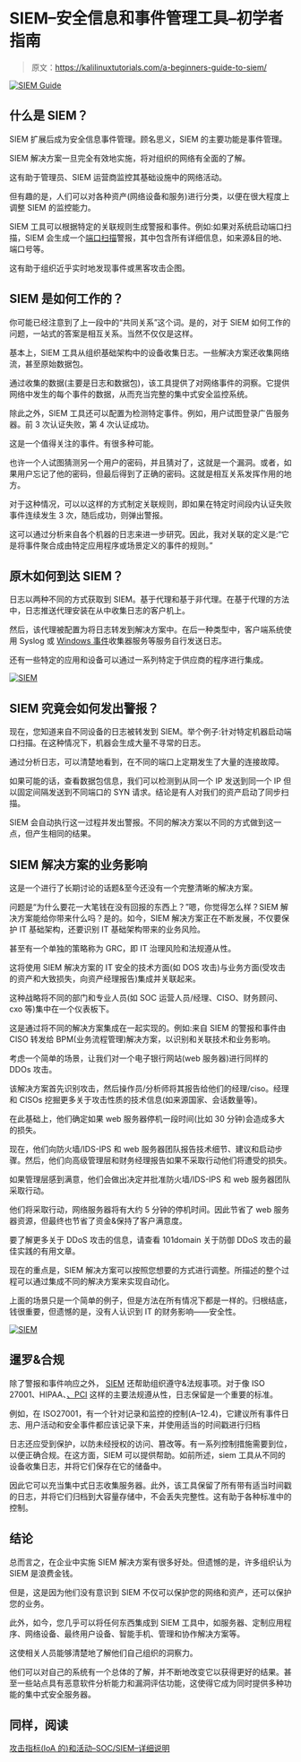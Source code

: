 # SIEM–安全信息和事件管理工具–初学者指南

> 原文：<https://kalilinuxtutorials.com/a-beginners-guide-to-siem/>

[![SIEM Guide](img/724dd53e9415cbecfbf51fb27caf563a.png "SIEM Guide")](https://blogger.googleusercontent.com/img/b/R29vZ2xl/AVvXsEgo8XKui7StAgh-p1Jtz_D-oF1T3IzIvs_H7xBl1Sztg0ReFdynsIWPTxol2MOEJhI7L6rzxvLO8MGEmQ6GcyRONN4qjD3RMH56tyvrqoHJfp6af1Qbms1jYsfRjJlgAhTSSR6NfNVNvRla0Rodmsb0hRyvCY1xhFeaQbD0rveG98_XC32xmH7M0ZmwWQ/s16000/SIEM%20Beginner%20Guide.webp)

## 什么是 SIEM？

SIEM 扩展后成为安全信息事件管理。顾名思义，SIEM 的主要功能是事件管理。

SIEM 解决方案一旦完全有效地实施，将对组织的网络有全面的了解。

这有助于管理员、SIEM 运营商监控其基础设施中的网络活动。

但有趣的是，人们可以对各种资产(网络设备和服务)进行分类，以便在很大程度上调整 SIEM 的监控能力。

SIEM 工具可以根据特定的关联规则生成警报和事件。例如:如果对系统启动端口扫描，SIEM 会生成一个[端口扫描](https://kalilinuxtutorials.com/divideandscan-divide-full-port-scan-results-and-use-it-for-targeted-nmap-runs/)警报，其中包含所有详细信息，如来源&目的地、端口号等。

这有助于组织近乎实时地发现事件或黑客攻击企图。

## SIEM 是如何工作的？

你可能已经注意到了上一段中的“共同关系”这个词。是的，对于 SIEM 如何工作的问题，一站式的答案是相互关系。当然不仅仅是这样。

基本上，SIEM 工具从组织基础架构中的设备收集日志。一些解决方案还收集网络流，甚至原始数据包。

通过收集的数据(主要是日志和数据包)，该工具提供了对网络事件的洞察。它提供网络中发生的每个事件的数据，从而充当完整的集中式安全监控系统。

除此之外，SIEM 工具还可以配置为检测特定事件。例如，用户试图登录广告服务器。前 3 次认证失败，第 4 次认证成功。

这是一个值得关注的事件。有很多种可能。

也许一个人试图猜测另一个用户的密码，并且猜对了，这就是一个漏洞。或者，如果用户忘记了他的密码，但最后得到了正确的密码。这就是相互关系发挥作用的地方。

对于这种情况，可以以这样的方式制定关联规则，即如果在特定时间段内认证失败事件连续发生 3 次，随后成功，则弹出警报。

这可以通过分析来自各个机器的日志来进一步研究。因此，我对关联的定义是:“它是将事件聚合成由特定应用程序或场景定义的事件的规则。”

## **原木如何到达 SIEM？**

日志以两种不同的方式获取到 SIEM。基于代理和基于非代理。在基于代理的方法中，日志推送代理安装在从中收集日志的客户机上。

然后，该代理被配置为将日志转发到解决方案中。在后一种类型中，客户端系统使用 Syslog 或 [Windows 事件](https://kalilinuxtutorials.com/epagneul/)收集器服务等服务自行发送日志。

还有一些特定的应用和设备可以通过一系列特定于供应商的程序进行集成。

[![SIEM](img/360ad34a70dde7c8542af82f26d69252.png)](http://kalilinuxtutorials.com/wp-content/uploads/2016/03/SIEM.jpg)

## SIEM 究竟会如何发出警报？

现在，您知道来自不同设备的日志被转发到 SIEM。举个例子:针对特定机器启动端口扫描。在这种情况下，机器会生成大量不寻常的日志。

通过分析日志，可以清楚地看到，在不同的端口上定期发生了大量的连接故障。

如果可能的话，查看数据包信息，我们可以检测到从同一个 IP 发送到同一个 IP 但以固定间隔发送到不同端口的 SYN 请求。结论是有人对我们的资产启动了同步扫描。

SIEM 会自动执行这一过程并发出警报。不同的解决方案以不同的方式做到这一点，但产生相同的结果。

## **SIEM 解决方案的业务影响**

这是一个进行了长期讨论的话题&至今还没有一个完整清晰的解决方案。

问题是“为什么要花一大笔钱在没有回报的东西上？”嗯，你觉得怎么样？SIEM 解决方案能给你带来什么吗？是的。如今，SIEM 解决方案正在不断发展，不仅要保护 IT 基础架构，还要识别 IT 基础架构带来的业务风险。

甚至有一个单独的策略称为 GRC，即 IT 治理风险和法规遵从性。

这将使用 SIEM 解决方案的 IT 安全的技术方面(如 DOS 攻击)与业务方面(受攻击的资产和大致损失，向资产经理报告)集成并关联起来。

这种战略将不同的部门和专业人员(如 SOC 运营人员/经理、CISO、财务顾问、cxo 等)集中在一个仪表板下。

这是通过将不同的解决方案集成在一起实现的。例如:来自 SIEM 的警报和事件由 CISO 转发给 BPM(业务流程管理)解决方案，以识别和关联技术和业务影响。

考虑一个简单的场景，让我们对一个电子银行网站(web 服务器)进行同样的 DDOs 攻击。

该解决方案首先识别攻击，然后操作员/分析师将其报告给他们的经理/ciso。经理和 CISOs 挖掘更多关于攻击性质的技术信息(如来源国家、会话数量等)。

在此基础上，他们确定如果 web 服务器停机一段时间(比如 30 分钟)会造成多大的损失。

现在，他们向防火墙/IDS-IPS 和 web 服务器团队报告技术细节、建议和启动步骤。然后，他们向高级管理层和财务经理报告如果不采取行动他们将遭受的损失。

如果管理层感到满意，他们会做出决定并批准防火墙/IDS-IPS 和 web 服务器团队采取行动。

他们将采取行动，网络服务器将有大约 5 分钟的停机时间。因此节省了 web 服务器资源，但最终也节省了资金&保持了客户满意度。

要了解更多关于 DDoS 攻击的信息，请查看 101domain 关于防御 DDoS 攻击的最佳实践的有用文章。

现在的重点是，SIEM 解决方案可以按照您想要的方式进行调整。所描述的整个过程可以通过集成不同的解决方案来实现自动化。

上面的场景只是一个简单的例子，但是方法在所有情况下都是一样的。归根结底，钱很重要，但遗憾的是，没有人认识到 IT 的财务影响——安全性。

[![SIEM](img/5bf1c65387035737908833710c02a718.png)](http://kalilinuxtutorials.com/wp-content/uploads/2016/03/SIEM2.jpg)

## **暹罗&合规**

除了警报和事件响应之外， [SIEM](https://gbhackers.com/security-information-and-event-management-siem-a-detailed-explanation/) 还帮助组织遵守&法规事项。对于像 ISO 27001、HIPAA、[、PCI](https://gbhackers.com/pci-compliance-checklist/) 这样的主要法规遵从性，日志保留是一个重要的标准。

例如，在 ISO27001，有一个针对记录和监控的控制(A–12.4)，它建议所有事件日志、用户活动和安全事件都应该记录下来，并使用适当的时间戳进行归档

日志还应受到保护，以防未经授权的访问、篡改等。有一系列控制措施需要到位，以便正确合规。在这方面，SIEM 可以提供帮助。如前所述，siem 工具从不同的设备收集日志，并将它们保存在它的储备中。

因此它可以充当集中式日志收集服务器。此外，该工具保留了所有带有适当时间戳的日志，并将它们归档到大容量存储中，不会丢失完整性。这有助于各种标准中的控制。

## **结论**

总而言之，在企业中实施 SIEM 解决方案有很多好处。但遗憾的是，许多组织认为 SIEM 是浪费金钱。

但是，这是因为他们没有意识到 SIEM 不仅可以保护您的网络和资产，还可以保护您的业务。

此外，如今，您几乎可以将任何东西集成到 SIEM 工具中，如服务器、定制应用程序、网络设备、最终用户设备、智能手机、管理和协作解决方案等。

这使相关人员能够清楚地了解他们自己组织的洞察力。

他们可以对自己的系统有一个总体的了解，并不断地改变它以获得更好的结果。甚至一些站点具有恶意软件分析能力和漏洞评估功能，这使得它成为同时提供多种功能的集中式安全服务器。

## **同样，阅读**

[攻击指标(IoA 的)和活动–SOC/SIEM–详细说明](https://gbhackers.com/soc-indicator/)